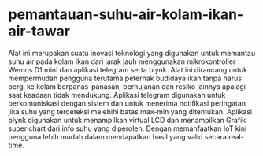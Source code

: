 # pemantauan-suhu-air-kolam-ikan-air-tawar
Alat ini merupakan suatu inovasi teknologi yang digunakan untuk memantau suhu air pada kolam ikan dari jarak jauh menggunakan mikrokontroller Wemos D1 mini dan aplikasi telegram serta blynk.
Alat ini dirancang untuk mempermudah pengguna terutama  peternak budidaya ikan tanpa harus  pergi ke kolam berpanas-panasan, berhujanan dan resiko lainnya apalagi saat keadaan tidak mendukung.
Aplikasi telegram digunakan untuk berkomuniskasi dengan sistem dan untuk menerima notifikasi peringatan jika suhu yang terdeteksi melebihi batas max-min yang ditentukan.
Aplikasi blynk digunakan  untuk menampilkan virtual LCD dan menampilkan Grafik super chart dari info suhu yang diperoleh.
Dengan memanfaatkan IoT kini pengguna lebih mudah dalam mendapatkan hasil yang valid secara real-time.
